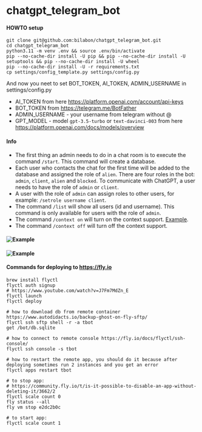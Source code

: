 # chatgpt_telegram_bot
#### HOWTO setup
```
git clone git@github.com:bilabon/chatgpt_telegram_bot.git
cd chatgpt_telegram_bot
python3.11 -m venv .env && source .env/bin/activate
pip --no-cache-dir install -U pip && pip --no-cache-dir install -U setuptools && pip --no-cache-dir install -U wheel
pip --no-cache-dir install -U -r requirements.txt
cp settings/config_template.py settings/config.py
```    

And now you neet to set BOT_TOKEN, AI_TOKEN, ADMIN_USERNAME in settings/config.py
- AI_TOKEN from here https://platform.openai.com/account/api-keys
- BOT_TOKEN from https://telegram.me/BotFather
- ADMIN_USERNAME - your username from telegram without @
- GPT_MODEL - model `gpt-3.5-turbo` or `text-davinci-003` from here https://platform.openai.com/docs/models/overview 

#### Info
- The first thing an admin needs to do in a chat room is to execute the command `/start`. This command will create a database.
- Each user who contacts the chat for the first time will be added to the database and assigned the role of `alien`. There are four roles in the bot: `admin`, `client`, `alien` and `blocked`. To communicate with ChatGPT, a user needs to have the role of `admin` or `client`.
- A user with the role of `admin` can assign roles to other users, for example: `/setrole username client`.
- The command `/list` will show all users (id and username). This command is only available for users with the role of `admin`.
- The command `/context on` will turn on the context support. [Example](https://github.com/bilabon/chatgpt_telegram_bot/edit/main/README.md#-1).
- The command `/context off` will turn off the context support. 

#### ![Example](https://i.ibb.co/dJSLCQW/Screenshot-2023-02-25-at-23-37-31.png)

#### ![Example](https://i.ibb.co/mhVLGhd/Screenshot-2023-03-11-at-18-36-54.png)

#### Commands for deploying to https://fly.io

```
brew install flyctl
flyctl auth signup
# https://www.youtube.com/watch?v=J7Fm7MdZn_E
flyctl launch
flyctl deploy

# how to download db from remote container https://www.autodidacts.io/backup-ghost-on-fly-sftp/
flyctl ssh sftp shell -r -a tbot
get /bot/db.sqlite

# how to connect to remote console https://fly.io/docs/flyctl/ssh-console/
flyctl ssh console -s tbot

# how to restart the remote app, you should do it because after deploying sometimes run 2 instances and you get an error
flyctl apps restart tbot

# to stop app:
# https://community.fly.io/t/is-it-possible-to-disable-an-app-without-deleting-it/3662/2
flyctl scale count 0
fly status --all
fly vm stop e2dc2b0c

# to start app:
flyctl scale count 1
```
